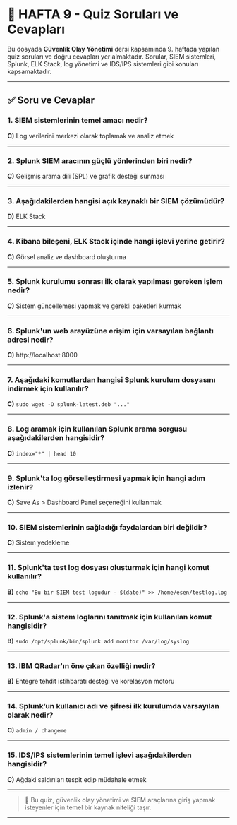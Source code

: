 # 📘 HAFTA 9 - Quiz Soruları ve Cevapları

Bu dosyada **Güvenlik Olay Yönetimi** dersi kapsamında 9. haftada yapılan quiz soruları ve doğru cevapları yer almaktadır. Sorular, SIEM sistemleri, Splunk, ELK Stack, log yönetimi ve IDS/IPS sistemleri gibi konuları kapsamaktadır.

---

## ✅ Soru ve Cevaplar

### 1. SIEM sistemlerinin temel amacı nedir?
**C)** Log verilerini merkezi olarak toplamak ve analiz etmek

---

### 2. Splunk SIEM aracının güçlü yönlerinden biri nedir?
**C)** Gelişmiş arama dili (SPL) ve grafik desteği sunması

---

### 3. Aşağıdakilerden hangisi açık kaynaklı bir SIEM çözümüdür?
**D)** ELK Stack

---

### 4. Kibana bileşeni, ELK Stack içinde hangi işlevi yerine getirir?
**C)** Görsel analiz ve dashboard oluşturma

---

### 5. Splunk kurulumu sonrası ilk olarak yapılması gereken işlem nedir?
**C)** Sistem güncellemesi yapmak ve gerekli paketleri kurmak

---

### 6. Splunk'un web arayüzüne erişim için varsayılan bağlantı adresi nedir?
**C)** http://localhost:8000

---

### 7. Aşağıdaki komutlardan hangisi Splunk kurulum dosyasını indirmek için kullanılır?
**C)** `sudo wget -O splunk-latest.deb "..."`

---

### 8. Log aramak için kullanılan Splunk arama sorgusu aşağıdakilerden hangisidir?
**C)** `index="*" | head 10`

---

### 9. Splunk'ta log görselleştirmesi yapmak için hangi adım izlenir?
**C)** Save As > Dashboard Panel seçeneğini kullanmak

---

### 10. SIEM sistemlerinin sağladığı faydalardan biri değildir?
**C)** Sistem yedekleme

---

### 11. Splunk'ta test log dosyası oluşturmak için hangi komut kullanılır?
**B)** `echo "Bu bir SIEM test logudur - $(date)" >> /home/esen/testlog.log`

---

### 12. Splunk'a sistem loglarını tanıtmak için kullanılan komut hangisidir?
**B)** `sudo /opt/splunk/bin/splunk add monitor /var/log/syslog`

---

### 13. IBM QRadar'ın öne çıkan özelliği nedir?
**B)** Entegre tehdit istihbaratı desteği ve korelasyon motoru

---

### 14. Splunk’un kullanıcı adı ve şifresi ilk kurulumda varsayılan olarak nedir?
**C)** `admin / changeme`

---

### 15. IDS/IPS sistemlerinin temel işlevi aşağıdakilerden hangisidir?
**C)** Ağdaki saldırıları tespit edip müdahale etmek

---

> 🧠 Bu quiz, güvenlik olay yönetimi ve SIEM araçlarına giriş yapmak isteyenler için temel bir kaynak niteliği taşır.

---

